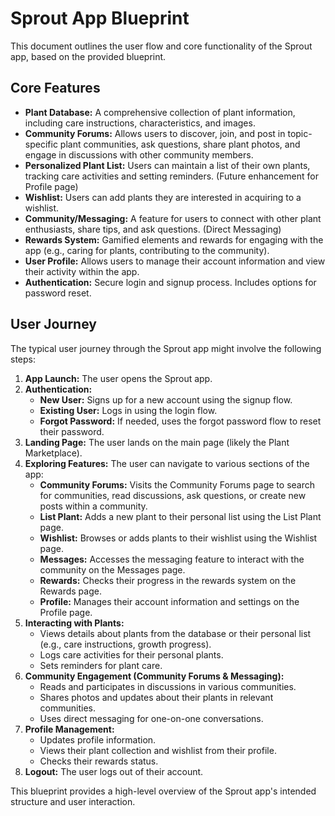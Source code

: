 
# Sprout App Blueprint

This document outlines the user flow and core functionality of the Sprout app, based on the provided blueprint.

## Core Features

*   **Plant Database:** A comprehensive collection of plant information, including care instructions, characteristics, and images.
*   **Community Forums:** Allows users to discover, join, and post in topic-specific plant communities, ask questions, share plant photos, and engage in discussions with other community members.
*   **Personalized Plant List:** Users can maintain a list of their own plants, tracking care activities and setting reminders. (Future enhancement for Profile page)
*   **Wishlist:** Users can add plants they are interested in acquiring to a wishlist.
*   **Community/Messaging:** A feature for users to connect with other plant enthusiasts, share tips, and ask questions. (Direct Messaging)
*   **Rewards System:** Gamified elements and rewards for engaging with the app (e.g., caring for plants, contributing to the community).
*   **User Profile:** Allows users to manage their account information and view their activity within the app.
*   **Authentication:** Secure login and signup process. Includes options for password reset.

## User Journey

The typical user journey through the Sprout app might involve the following steps:

1.  **App Launch:** The user opens the Sprout app.
2.  **Authentication:**
    *   **New User:** Signs up for a new account using the signup flow.
    *   **Existing User:** Logs in using the login flow.
    *   **Forgot Password:** If needed, uses the forgot password flow to reset their password.
3.  **Landing Page:** The user lands on the main page (likely the Plant Marketplace).
4.  **Exploring Features:** The user can navigate to various sections of the app:
    *   **Community Forums:** Visits the Community Forums page to search for communities, read discussions, ask questions, or create new posts within a community.
    *   **List Plant:** Adds a new plant to their personal list using the List Plant page.
    *   **Wishlist:** Browses or adds plants to their wishlist using the Wishlist page.
    *   **Messages:** Accesses the messaging feature to interact with the community on the Messages page.
    *   **Rewards:** Checks their progress in the rewards system on the Rewards page.
    *   **Profile:** Manages their account information and settings on the Profile page.
5.  **Interacting with Plants:**
    *   Views details about plants from the database or their personal list (e.g., care instructions, growth progress).
    *   Logs care activities for their personal plants.
    *   Sets reminders for plant care.
6.  **Community Engagement (Community Forums & Messaging):**
    *   Reads and participates in discussions in various communities.
    *   Shares photos and updates about their plants in relevant communities.
    *   Uses direct messaging for one-on-one conversations.
7.  **Profile Management:**
    *   Updates profile information.
    *   Views their plant collection and wishlist from their profile.
    *   Checks their rewards status.
8.  **Logout:** The user logs out of their account.

This blueprint provides a high-level overview of the Sprout app's intended structure and user interaction.

    
